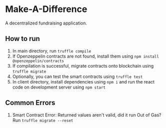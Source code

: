 # Make-A-Difference
A decentralized fundraising application.

## How to run
1. In main directory, run `truffle compile`
2. If Openzeppelin contracts are not found, install them using `npm install @openzeppelin/contracts`
3. If compilation is successful, migrate contracts onto blockchain using `truffle migrate`
4. Optionally, you can test the smart contracts using `truffle test`
5. In client directory, install dependencies using `npm i` and run the react code on development server using `npm start`

## Common Errors
1. Smart Contract Error: Returned values aren't valid, did it run Out of Gas? Run `truffle migrate --reset`